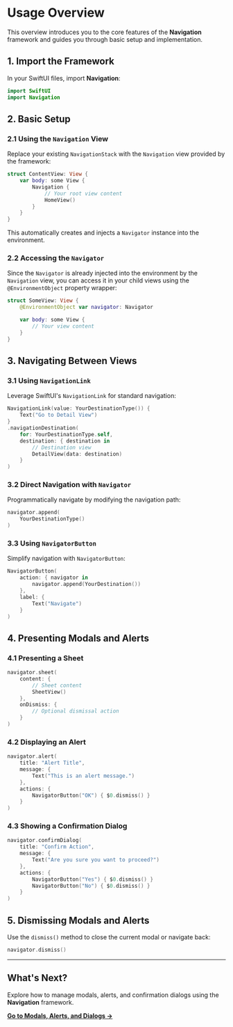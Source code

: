 # Usage Overview

This overview introduces you to the core features of the **Navigation** framework and guides you through basic setup and implementation.

## 1. Import the Framework

In your SwiftUI files, import **Navigation**:

```swift
import SwiftUI
import Navigation
```

## 2. Basic Setup

### 2.1 Using the `Navigation` View

Replace your existing `NavigationStack` with the `Navigation` view provided by the framework:

```swift
struct ContentView: View {
    var body: some View {
        Navigation {
            // Your root view content
            HomeView()
        }
    }
}
```

This automatically creates and injects a `Navigator` instance into the environment.

### 2.2 Accessing the `Navigator`

Since the `Navigator` is already injected into the environment by the `Navigation` view, you can access it in your child views using the `@EnvironmentObject` property wrapper:

```swift
struct SomeView: View {
    @EnvironmentObject var navigator: Navigator

    var body: some View {
        // Your view content
    }
}
```

## 3. Navigating Between Views

### 3.1 Using `NavigationLink`

Leverage SwiftUI's `NavigationLink` for standard navigation:

```swift
NavigationLink(value: YourDestinationType()) {
    Text("Go to Detail View")
}
.navigationDestination(
    for: YourDestinationType.self,
    destination: { destination in
        // Destination view
        DetailView(data: destination)
    }
)
```

### 3.2 Direct Navigation with `Navigator`

Programmatically navigate by modifying the navigation path:

```swift
navigator.append(
    YourDestinationType()
)
```

### 3.3 Using `NavigatorButton`

Simplify navigation with `NavigatorButton`:

```swift
NavigatorButton(
    action: { navigator in
        navigator.append(YourDestination())
    },
    label: {
        Text("Navigate")
    }
)
```

## 4. Presenting Modals and Alerts

### 4.1 Presenting a Sheet

```swift
navigator.sheet(
    content: {
        // Sheet content
        SheetView()
    },
    onDismiss: {
        // Optional dismissal action
    }
)
```

### 4.2 Displaying an Alert

```swift
navigator.alert(
    title: "Alert Title",
    message: {
        Text("This is an alert message.")
    },
    actions: {
        NavigatorButton("OK") { $0.dismiss() }
    }
)
```

### 4.3 Showing a Confirmation Dialog

```swift
navigator.confirmDialog(
    title: "Confirm Action",
    message: {
        Text("Are you sure you want to proceed?")
    },
    actions: {
        NavigatorButton("Yes") { $0.dismiss() }
        NavigatorButton("No") { $0.dismiss() }
    }
)
```

## 5. Dismissing Modals and Alerts

Use the `dismiss()` method to close the current modal or navigate back:

```swift
navigator.dismiss()
```

---

## What's Next?

Explore how to manage modals, alerts, and confirmation dialogs using the **Navigation** framework.

**[Go to Modals, Alerts, and Dialogs →](MODALS_ALERTS_DIALOGS.md)**
